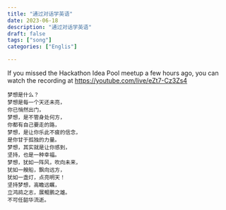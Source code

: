 ```yaml
---
title: "通过对话学英语"
date: 2023-06-18
description: "通过对话学英语"
draft: false
tags: ["song"]
categories: ["Englis"]

---
```










If you missed the Hackathon Idea Pool meetup a few hours ago, you can watch the recording at https://youtube.com/live/eZt7-Cz3Zs4


~~~
梦想是什么？
梦想是每一个天还未亮，
你已悄然出门，
梦想，是不管身处何方，
你都有自己要走的路，
梦想，是让你乐此不疲的信念，
是你甘于孤独的力量。
梦想，其实就是让你感到，
坚持，也是一种幸福。
梦想，犹如一阵风，吹向未来，
犹如一艘船，飘向远方，
犹如一盏灯，点亮明天！
坚持梦想，高瞻远瞩，
立鸿鸪之志，展鲲鹏之雄。
不可任韶华流逝。
~~~
